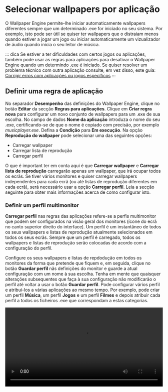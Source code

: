 # Selecionar wallpapers por aplicação

O Wallpaper Engine permite-lhe iniciar automaticamente wallpapers diferentes sempre que um determinado .exe for iniciado no seu sistema. Por exemplo, isto pode ser útil se quiser ter wallpapers que o distraiam menos quando estiver a jogar um jogo ou iniciar automaticamente um vizualizador de áudio quando inicia o seu leitor de música.

::: dica Se estiver a ter dificuldades com certos jogos ou aplicações, também pode usar as regras para aplicações para desativar o Wallpaper Engine quando um determindo .exe é iniciado. Se quiser resolver um problema técnico com outra aplicação consulte, em vez disso, este guia: [Corrigir erros com aplicações ou jogos específicos](/functionality/applicationrules.html)
:::

## Definir uma regra de aplicação

No separador **Desempenho** das definições do Wallpaper Engine, clique no botão **Editar** da secção **Regras para aplicações**. Clique em **Criar regra nova** para configurar um novo conjunto de wallpapers para um .exe de sua escolha. No campo de dados **Nome da aplicação** introduza o nome do seu .exe, certificando-se de que o nome é copiado com precisão, por exemplo *musicplayer.exe*. Defina a **Condição** para **Em execução**. Na opção **Reprodução do wallpaper** pode selecionar uma das seguintes opções:

* Carregar wallpaper
* Carregar lista de reprodução
* Carregar perfil

O que é important ter em conta aqui é que **Carregar wallpaper** e **Carregar lista de reprodução** carregarão apenas um wallpaper, que irá ocupar todos os ecrãs. Se tiver vários monitores e quiser carregar wallpapers independentes para cada ecrã (ou até listas de reprodução diferentes em cada ecrã), será necessário usar a opção **Carregar perfil**. Leia a secção seguinte para obter mais informações acerca de como configurar isto.

### Definir um perfil multimonitor

**Carregar perfil** nas regras das aplicações refere-se a perfis multimonitor que podem ser configurados na visão geral dos monitores (ícone do ecrã no canto superior direito do interface). Um perfil é um instantâneo de todos os seus wallpapers e listas de reprodução atualmente selecionados em todos os seus ecrãs. Sempre que um perfil é carregado, todos os wallpapers e listas de reprodução serão colocadas de acordo com a configuração do perfil.

Configure os seus wallpapers e listas de repdodução em todos os monitores da forma que pretende que fiquem e, em seguida, clique no botão **Guardar perfil** nãs definições do monitor e guarde a atual configuração com um nome à sua escolha. Tenha em mente que quaisquer alterações subsequentes que faça à sua configuração não modificarão o perfil até voltar a usar o botão **Guardar perfil**. Pode configurar vários perfil e atribui-los a várias aplicações ao mesmo tempo. Por exemplo, pode criar um perfil **Música**, um perfil **Jogos** e um perfil **Filmes** e depois atribuir cada perfil a todos os ficheiros .exe que correspondam a estas categorias.

<video width="100%" controls autplay loop>
  <source src="/videos/apprules.mp4" type="video/mp4">
  O seu browser não suporta o tag vídeo.
</video>
